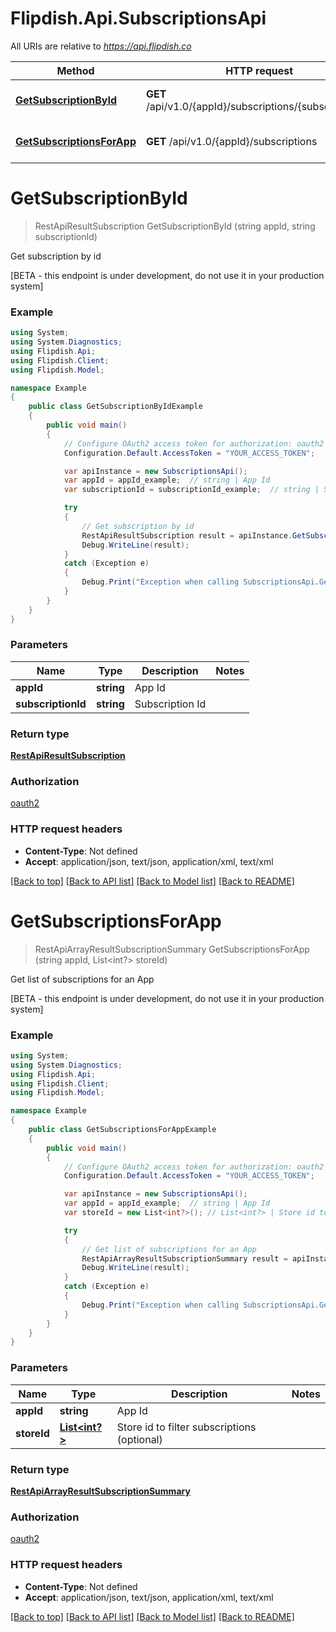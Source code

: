 # Flipdish.Api.SubscriptionsApi

All URIs are relative to *https://api.flipdish.co*

Method | HTTP request | Description
------------- | ------------- | -------------
[**GetSubscriptionById**](SubscriptionsApi.md#getsubscriptionbyid) | **GET** /api/v1.0/{appId}/subscriptions/{subscriptionId} | Get subscription by id
[**GetSubscriptionsForApp**](SubscriptionsApi.md#getsubscriptionsforapp) | **GET** /api/v1.0/{appId}/subscriptions | Get list of subscriptions for an App


<a name="getsubscriptionbyid"></a>
# **GetSubscriptionById**
> RestApiResultSubscription GetSubscriptionById (string appId, string subscriptionId)

Get subscription by id

[BETA - this endpoint is under development, do not use it in your production system]

### Example
```csharp
using System;
using System.Diagnostics;
using Flipdish.Api;
using Flipdish.Client;
using Flipdish.Model;

namespace Example
{
    public class GetSubscriptionByIdExample
    {
        public void main()
        {
            // Configure OAuth2 access token for authorization: oauth2
            Configuration.Default.AccessToken = "YOUR_ACCESS_TOKEN";

            var apiInstance = new SubscriptionsApi();
            var appId = appId_example;  // string | App Id
            var subscriptionId = subscriptionId_example;  // string | Subscription Id

            try
            {
                // Get subscription by id
                RestApiResultSubscription result = apiInstance.GetSubscriptionById(appId, subscriptionId);
                Debug.WriteLine(result);
            }
            catch (Exception e)
            {
                Debug.Print("Exception when calling SubscriptionsApi.GetSubscriptionById: " + e.Message );
            }
        }
    }
}
```

### Parameters

Name | Type | Description  | Notes
------------- | ------------- | ------------- | -------------
 **appId** | **string**| App Id | 
 **subscriptionId** | **string**| Subscription Id | 

### Return type

[**RestApiResultSubscription**](RestApiResultSubscription.md)

### Authorization

[oauth2](../README.md#oauth2)

### HTTP request headers

 - **Content-Type**: Not defined
 - **Accept**: application/json, text/json, application/xml, text/xml

[[Back to top]](#) [[Back to API list]](../README.md#documentation-for-api-endpoints) [[Back to Model list]](../README.md#documentation-for-models) [[Back to README]](../README.md)

<a name="getsubscriptionsforapp"></a>
# **GetSubscriptionsForApp**
> RestApiArrayResultSubscriptionSummary GetSubscriptionsForApp (string appId, List<int?> storeId)

Get list of subscriptions for an App

[BETA - this endpoint is under development, do not use it in your production system]

### Example
```csharp
using System;
using System.Diagnostics;
using Flipdish.Api;
using Flipdish.Client;
using Flipdish.Model;

namespace Example
{
    public class GetSubscriptionsForAppExample
    {
        public void main()
        {
            // Configure OAuth2 access token for authorization: oauth2
            Configuration.Default.AccessToken = "YOUR_ACCESS_TOKEN";

            var apiInstance = new SubscriptionsApi();
            var appId = appId_example;  // string | App Id
            var storeId = new List<int?>(); // List<int?> | Store id to filter subscriptions (optional)

            try
            {
                // Get list of subscriptions for an App
                RestApiArrayResultSubscriptionSummary result = apiInstance.GetSubscriptionsForApp(appId, storeId);
                Debug.WriteLine(result);
            }
            catch (Exception e)
            {
                Debug.Print("Exception when calling SubscriptionsApi.GetSubscriptionsForApp: " + e.Message );
            }
        }
    }
}
```

### Parameters

Name | Type | Description  | Notes
------------- | ------------- | ------------- | -------------
 **appId** | **string**| App Id | 
 **storeId** | [**List&lt;int?&gt;**](int?.md)| Store id to filter subscriptions (optional) | 

### Return type

[**RestApiArrayResultSubscriptionSummary**](RestApiArrayResultSubscriptionSummary.md)

### Authorization

[oauth2](../README.md#oauth2)

### HTTP request headers

 - **Content-Type**: Not defined
 - **Accept**: application/json, text/json, application/xml, text/xml

[[Back to top]](#) [[Back to API list]](../README.md#documentation-for-api-endpoints) [[Back to Model list]](../README.md#documentation-for-models) [[Back to README]](../README.md)

